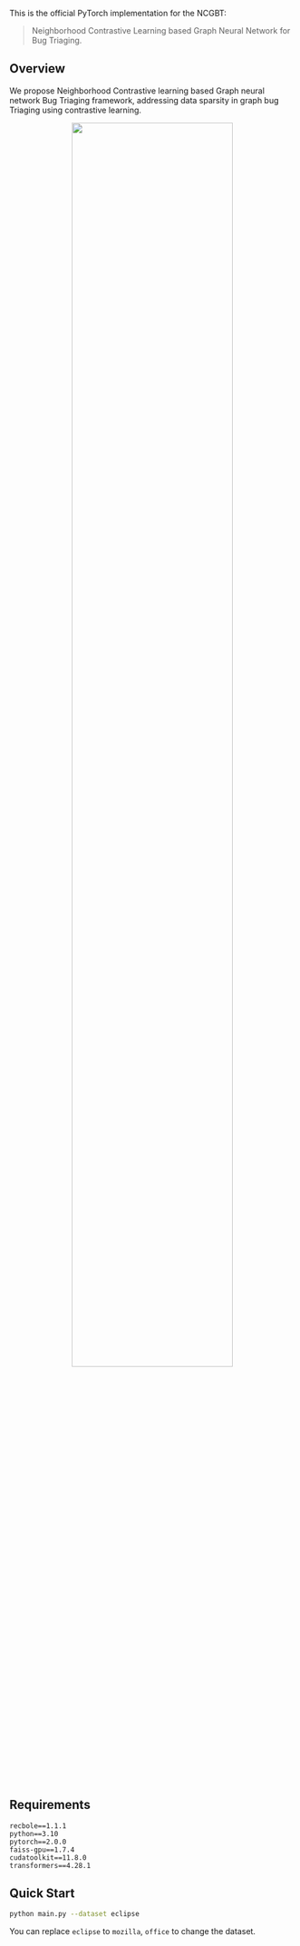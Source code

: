 This is the official PyTorch implementation for the NCGBT:
> Neighborhood Contrastive Learning based Graph Neural Network for Bug Triaging.

## Overview

We propose Neighborhood Contrastive learning based Graph neural network Bug Triaging framework, addressing data sparsity in graph bug Triaging using contrastive learning.

<div  align="center"> 
<img src="asset/framework.png" style="width: 75%"/>
</div>

## Requirements

```
recbole==1.1.1
python==3.10
pytorch==2.0.0
faiss-gpu==1.7.4
cudatoolkit==11.8.0
transformers==4.28.1
```

## Quick Start

```bash
python main.py --dataset eclipse
```

You can replace `eclipse` to `mozilla`, `office` to change the dataset.


